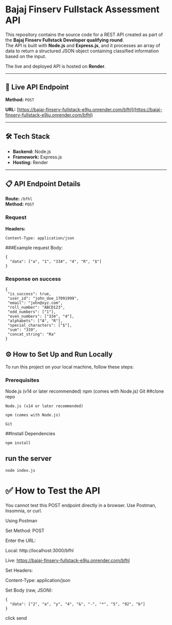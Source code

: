 # Bajaj Finserv Fullstack Assessment API

This repository contains the source code for a REST API created as part of the **Bajaj Finserv Fullstack Developer qualifying round**.  
The API is built with **Node.js** and **Express.js**, and it processes an array of data to return a structured JSON object containing classified information based on the input.

The live and deployed API is hosted on **Render**.

---

## 🚀 Live API Endpoint
**Method:** `POST`  

**URL:** [https://bajaj-finserv-fullstack-e9ju.onrender.com/bfhl](https://bajaj-finserv-fullstack-e9ju.onrender.com/bfhl)

---

## 🛠️ Tech Stack
- **Backend:** Node.js  
- **Framework:** Express.js  
- **Hosting:** Render  

---

## 📋 API Endpoint Details

**Route:** `/bfhl`  
**Method:** `POST`

### Request
**Headers:**
```http
Content-Type: application/json
```
###Example request Body:
```
{
  "data": ["a", "1", "334", "4", "R", "$"]
}
```
 ### Response on success
 ```
{
  "is_success": true,
  "user_id": "john_doe_17091999",
  "email": "john@xyz.com",
  "roll_number": "ABCD123",
  "odd_numbers": ["1"],
  "even_numbers": ["334", "4"],
  "alphabets": ["A", "R"],
  "special_characters": ["$"],
  "sum": "339",
  "concat_string": "Ra"
}
```
## ⚙️ How to Set Up and Run Locally
To run this project on your local machine, follow these steps:
### Prerequisites
Node.js (v14 or later recommended)
npm (comes with Node.js)
Git
##clone repo
```
Node.js (v14 or later recommended)

npm (comes with Node.js)

Git
```
##Install Dependencies
```
npm install
```
## run the server
```
node index.js
```
# ✅ How to Test the API
You cannot test this POST endpoint directly in a browser. Use Postman, Insomnia, or curl.

Using Postman

Set Method: POST

Enter the URL:

Local: http://localhost:3000/bfhl

Live: https://bajaj-finserv-fullstack-e9ju.onrender.com/bfhl

Set Headers:

Content-Type: application/json

Set Body (raw, JSON):
```
{
  "data": ["2", "a", "y", "4", "&", "-", "*", "5", "92", "b"]
}
```
click send
